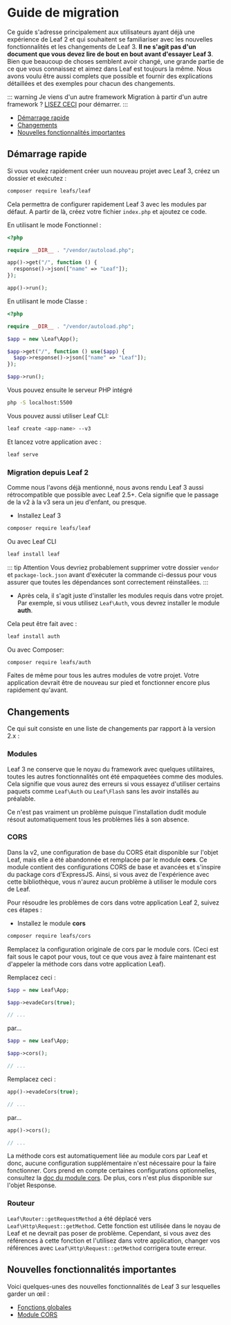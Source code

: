 # Guide de migration

<script setup>
import VideoDocs from '/@theme/components/VideoDocs.vue'
</script>

<!-- <VideoDocs
  subject="Watch the migration guide on youtube"
  description="[@mychidarko](https://github.com/mychidarko) gives a walkthrough on migrating a leaf 2 app to use leaf 3 and modules."
  link="https://www.youtube.com/embed/BTcUgeOZLyM"
/> -->

Ce guide s'adresse principalement aux utilisateurs ayant déjà une expérience de Leaf 2 et qui souhaitent se familiariser avec les nouvelles fonctionnalités et les changements de Leaf 3. **Il ne s'agit pas d'un document que vous devez lire de bout en bout avant d'essayer Leaf 3**. Bien que beaucoup de choses semblent avoir changé, une grande partie de ce que vous connaissez et aimez dans Leaf est toujours la même. Nous avons voulu être aussi complets que possible et fournir des explications détaillées et des exemples pour chacun des changements.

::: warning Je viens d'un autre framework
Migration à partir d'un autre framework ? [LISEZ CECI](/docs/migration/other) pour démarrer.
:::

- [Démarrage rapide](#quickstart)
- [Changements](#breaking-changes)
- [Nouvelles fonctionnalités importantes](#notable-new-features)
<!-- - [Supporting Libraries](#supporting-libraries) -->

<!-- ## Overview

<br>
<iframe src="https://player.vimeo.com/video/440868720" width="640" height="360" frameborder="0" allow="autoplay; fullscreen" allowfullscreen></iframe>

Start learning Leaf 3 at [Leaf Mastery](https://www.Leafmastery.com/courses-path/Leaf3). -->

## Démarrage rapide

Si vous voulez rapidement créer uun nouveau projet avec Leaf 3, créez un dossier et exécutez :

```sh
composer require leafs/leaf
```

Cela permettra de configurer rapidement Leaf 3 avec les modules par défaut. A partir de là, créez votre fichier `index.php` et ajoutez ce code.

<div class="functional-mode">

En utilisant le mode Fonctionnel :

```php
<?php

require __DIR__ . "/vendor/autoload.php";

app()->get("/", function () {
  response()->json(["name" => "Leaf"]);
});

app()->run();
```

</div>
<div class="class-mode">

En utilisant le mode Classe :

```php
<?php

require __DIR__ . "/vendor/autoload.php";

$app = new \Leaf\App();

$app->get("/", function () use($app) {
  $app->response()->json(["name" => "Leaf"]);
});

$app->run();
```

</div>

Vous pouvez ensuite le serveur PHP intégré

```sh
php -S localhost:5500
```

Vous pouvez aussi utiliser Leaf CLI:

```sh
leaf create <app-name> --v3
```

Et lancez votre application avec :

```sh
leaf serve
```

### Migration depuis Leaf 2

Comme nous l'avons déjà mentionné, nous avons rendu Leaf 3 aussi rétrocompatible que possible avec Leaf 2.5+. Cela signifie que le passage de la v2 à la v3 sera un jeu d'enfant, ou presque.

- Installez Leaf 3

```sh
composer require leafs/leaf
```

Ou avec Leaf CLI

```sh
leaf install leaf
```

::: tip Attention
Vous devriez probablement supprimer votre dossier `vendor` et `package-lock.json` avant d'exécuter la commande ci-dessus pour vous assurer que toutes les dépendances sont correctement réinstallées.
:::

- Après cela, il s'agit juste d'installer les modules requis dans votre projet.
Par exemple, si vous utilisez `Leaf\Auth`, vous devrez installer le module **auth**.

Cela peut être fait avec :

```sh
leaf install auth
```

Ou avec Composer:

```sh
composer require leafs/auth
```

Faites de même pour tous les autres modules de votre projet. Votre application devrait être de nouveau sur pied et fonctionner encore plus rapidement qu'avant.

## Changements

Ce qui suit consiste en une liste de changements par rapport à la version 2.x :

### Modules

Leaf 3 ne conserve que le noyau du framework avec quelques utilitaires, toutes les autres fonctionnalités ont été empaquetées comme des modules. Cela signifie que vous aurez des erreurs si vous essayez d'utiliser certains paquets comme `Leaf\Auth` ou `Leaf\Flash` sans les avoir installés au préalable.

Ce n'est pas vraiment un problème puisque l'installation dudit module résout automatiquement tous les problèmes liés à son absence.

### CORS

Dans la v2, une configuration de base du CORS était disponible sur l'objet Leaf, mais elle a été abandonnée et remplacée par le module **cors**. Ce module contient des configurations CORS de base et avancées et s'inspire du package cors d'ExpressJS. Ainsi, si vous avez de l'expérience avec cette bibliothèque, vous n'aurez aucun problème à utiliser le module cors de Leaf.

Pour résoudre les problèmes de cors dans votre application Leaf 2, suivez ces étapes :

- Installez le module **cors**

```sh
composer require leafs/cors
```

Remplacez la configuration originale de cors par le module cors. (Ceci est fait sous le capot pour vous, tout ce que vous avez à faire maintenant est d'appeler la méthode cors dans votre application Leaf).

<div class="class-mode">

Remplacez ceci :

```php
$app = new Leaf\App;

$app->evadeCors(true);

// ...
```

par...

```php
$app = new Leaf\App;

$app->cors();

// ...
```

</div>
<div class="functional-mode">

Remplacez ceci :

```php
app()->evadeCors(true);

// ...
```

par...

```php
app()->cors();

// ...
```

</div>

La méthode cors est automatiquement liée au module cors par Leaf et donc, aucune configuration supplémentaire n'est nécessaire pour la faire fonctionner. Cors prend en compte certaines configurations optionnelles, consultez la [doc du module cors](/modules/cors/). De plus, cors n'est plus disponible sur l'objet Response.

### Routeur

`Leaf\Router::getRequestMethod` a été déplacé vers `Leaf\Http\Request::getMethod`. Cette fonction est utilisée dans le noyau de Leaf et ne devrait pas poser de problème. Cependant, si vous avez des références à cette fonction et l'utilisez dans votre application, changer vos références avec `Leaf\Http\Request::getMethod` corrigera toute erreur.

## Nouvelles fonctionnalités importantes

Voici quelques-unes des nouvelles fonctionnalités de Leaf 3 sur lesquelles garder un œil :

- [Fonctions globales](/docs/tooling/functions)
- [Module CORS](/modules/cors/)
